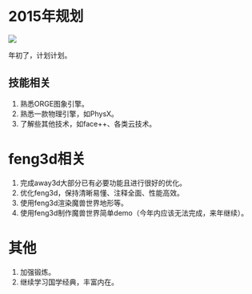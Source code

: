 # 2015年规划

![](http://images.feng3d.me/wordpress/wp-content/uploads/2015/01/20140601110825_WzvnM.jpeg)

年初了，计划计划。

## 技能相关
1. 熟悉ORGE图象引擎。
2. 熟悉一款物理引擎，如PhysX。
3. 了解些其他技术，如face++、各类云技术。

# feng3d相关
1. 完成away3d大部分已有必要功能且进行很好的优化。
2. 优化feng3d，保持清晰易懂、注释全面、性能高效。
2. 使用feng3d渲染魔兽世界地形等。
3. 使用feng3d制作魔兽世界简单demo（今年内应该无法完成，来年继续）。

# 其他
1. 加强锻炼。
2. 继续学习国学经典，丰富内在。